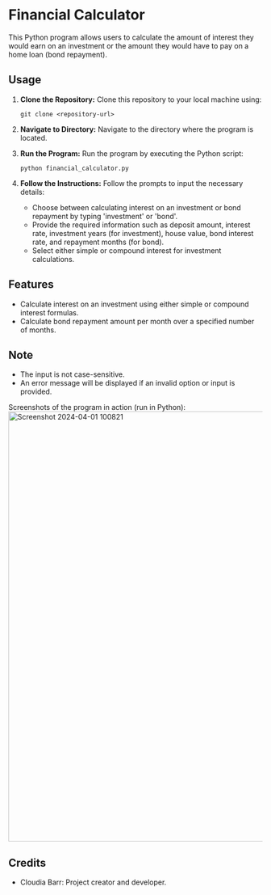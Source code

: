 # Financial Calculator

This Python program allows users to calculate the amount of interest they would earn on an investment or the amount they would have to pay on a home loan (bond repayment).

## Usage

1. **Clone the Repository:** Clone this repository to your local machine using:

   ```
   git clone <repository-url>
   ```

2. **Navigate to Directory:** Navigate to the directory where the program is located.

3. **Run the Program:** Run the program by executing the Python script:

   ```
   python financial_calculator.py
   ```

4. **Follow the Instructions:** Follow the prompts to input the necessary details:

   - Choose between calculating interest on an investment or bond repayment by typing 'investment' or 'bond'.
   - Provide the required information such as deposit amount, interest rate, investment years (for investment), house value, bond interest rate, and repayment months (for bond).
   - Select either simple or compound interest for investment calculations.

## Features

- Calculate interest on an investment using either simple or compound interest formulas.
- Calculate bond repayment amount per month over a specified number of months.

## Note

- The input is not case-sensitive.
- An error message will be displayed if an invalid option or input is provided.

Screenshots of the program in action (run in Python):
<img width="851" alt="Screenshot 2024-04-01 100821" src="https://github.com/CloudiaRose/financecalculator/assets/153822165/b1afc59e-5f2c-4489-9729-c4de565e3914">

## Credits

- Cloudia Barr: Project creator and developer.
